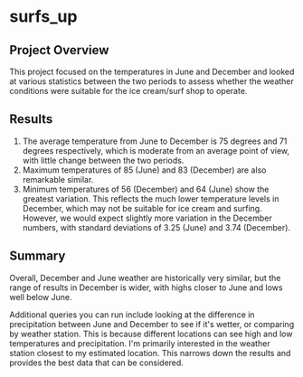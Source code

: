 # surfs_up

## Project Overview
This project focused on the temperatures in June and December and looked at various statistics between the two periods to assess whether the weather conditions were suitable for the ice cream/surf shop to operate.

## Results

1) The average temperature from June to December is 75 degrees and 71 degrees respectively, which is moderate from an average point of view, with little change between the two periods.
2) Maximum temperatures of 85 (June) and 83 (December) are also remarkable similar.
3) Minimum temperatures of 56 (December) and 64 (June) show the greatest variation. This reflects the much lower temperature levels in December, which may not be suitable for ice cream and surfing. However, we would expect slightly more variation in the December numbers, with standard deviations of 3.25 (June) and 3.74 (December).

## Summary
Overall, December and June weather are historically very similar, but the range of results in December is wider, with highs closer to June and lows well below June.

 Additional queries you can run include looking at the difference in precipitation between June and December to see if it's wetter, or comparing by weather station. This is because different locations can see high and low temperatures and precipitation. I'm primarily interested in the weather station closest to my estimated location. This narrows down the results and provides the best data that can be considered.
